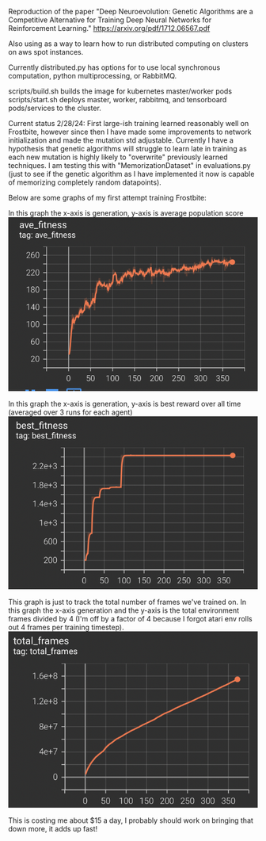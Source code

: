 Reproduction of the paper "Deep Neuroevolution: Genetic Algorithms are a Competitive 
Alternative for Training Deep Neural Networks for Reinforcement Learning."
https://arxiv.org/pdf/1712.06567.pdf

Also using as a way to learn how to run distributed computing on clusters on aws spot
instances.

Currently distributed.py has options for to use local synchronous computation,
python multiprocessing, or RabbitMQ.

scripts/build.sh builds the image for kubernetes master/worker pods
scripts/start.sh deploys master, worker, rabbitmq, and tensorboard pods/services
to the cluster.



Current status 2/28/24: 
First large-ish training learned reasonably well on Frostbite, however since then
I have made some improvements to network initialization and made the mutation std 
adjustable. Currently I have a hypothesis that genetic algorithms will struggle to learn
late in training as each new mutation is highly likely to "overwrite" previously learned
techniques. I am testing this with "MemorizationDataset" in evaluations.py (just to
see if the genetic algorithm as I have implemented it now is capable of memorizing 
completely random datapoints).



Below are some graphs of my first attempt training Frostbite:

In this graph the x-axis is generation, y-axis is average population score
![graph1](images/average.png "Average fitness")


In this graph the x-axis is generation, y-axis is best reward over all time (averaged over
3 runs for each agent)
![graph2](images/best.png "Best fitness")


This graph is just to track the total number of frames we've trained on.
In this graph the x-axis generation and the y-axis is the total environment frames divided by 4
(I'm off by a factor of 4 because I forgot atari env rolls out 4 frames per training timestep).
![graph3](images/frames.png "Training frames")


This is costing me about $15 a day, I probably should work on bringing that down more, it adds up
fast!

